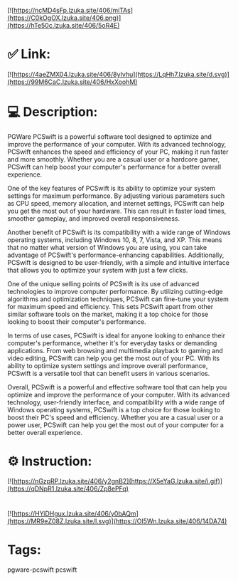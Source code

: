 [![https://ncMD4sFp.lzuka.site/406/miTAs](https://C0kOgOX.lzuka.site/406.png)](https://hTe50c.lzuka.site/406/5oR4E)
# ✅ Link:
[![https://4aeZMX04.lzuka.site/406/8yIvhu](https://LqHh7.lzuka.site/d.svg)](https://99M6CaC.lzuka.site/406/HxXoohM)
# 💻 Description:
PGWare PCSwift is a powerful software tool designed to optimize and improve the performance of your computer. With its advanced technology, PCSwift enhances the speed and efficiency of your PC, making it run faster and more smoothly. Whether you are a casual user or a hardcore gamer, PCSwift can help boost your computer's performance for a better overall experience.

One of the key features of PCSwift is its ability to optimize your system settings for maximum performance. By adjusting various parameters such as CPU speed, memory allocation, and internet settings, PCSwift can help you get the most out of your hardware. This can result in faster load times, smoother gameplay, and improved overall responsiveness.

Another benefit of PCSwift is its compatibility with a wide range of Windows operating systems, including Windows 10, 8, 7, Vista, and XP. This means that no matter what version of Windows you are using, you can take advantage of PCSwift's performance-enhancing capabilities. Additionally, PCSwift is designed to be user-friendly, with a simple and intuitive interface that allows you to optimize your system with just a few clicks.

One of the unique selling points of PCSwift is its use of advanced technologies to improve computer performance. By utilizing cutting-edge algorithms and optimization techniques, PCSwift can fine-tune your system for maximum speed and efficiency. This sets PCSwift apart from other similar software tools on the market, making it a top choice for those looking to boost their computer's performance.

In terms of use cases, PCSwift is ideal for anyone looking to enhance their computer's performance, whether it's for everyday tasks or demanding applications. From web browsing and multimedia playback to gaming and video editing, PCSwift can help you get the most out of your PC. With its ability to optimize system settings and improve overall performance, PCSwift is a versatile tool that can benefit users in various scenarios.

Overall, PCSwift is a powerful and effective software tool that can help you optimize and improve the performance of your computer. With its advanced technology, user-friendly interface, and compatibility with a wide range of Windows operating systems, PCSwift is a top choice for those looking to boost their PC's speed and efficiency. Whether you are a casual user or a power user, PCSwift can help you get the most out of your computer for a better overall experience.

# ⚙️ Instruction:
[![https://nGzpRP.lzuka.site/406/y2gnB2](https://X5eYaG.lzuka.site/i.gif)](https://qDNpR1.lzuka.site/406/Zp8ePFq)
#
[![https://HYiDHgux.lzuka.site/406/y0bAQm](https://MR9eZ08Z.lzuka.site/l.svg)](https://OI5Wn.lzuka.site/406/14DA74)
# Tags:
pgware-pcswift pcswift





